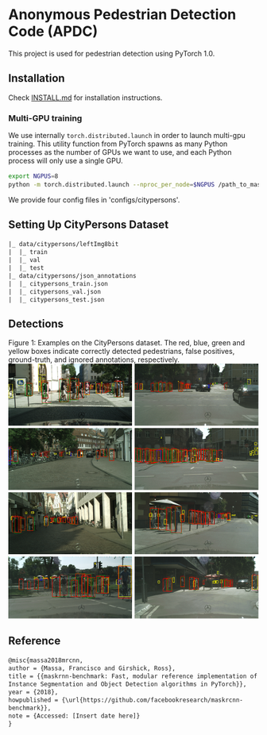 # Anonymous Pedestrian Detection Code (APDC)

This project is used for pedestrian detection using PyTorch 1.0.


## Installation

Check [INSTALL.md](INSTALL.md) for installation instructions.



### Multi-GPU training
We use internally `torch.distributed.launch` in order to launch
multi-gpu training. This utility function from PyTorch spawns as many
Python processes as the number of GPUs we want to use, and each Python
process will only use a single GPU.

```bash
export NGPUS=8
python -m torch.distributed.launch --nproc_per_node=$NGPUS /path_to_maskrcnn_benchmark/tools/train_net.py --config-file "path/to/config/file.yaml"
```
We provide four config files in 'configs/citypersons'.

## Setting Up CityPersons Dataset

```
|_ data/citypersons/leftImg8bit
|  |_ train
|  |_ val
|  |_ test
|_ data/citypersons/json_annotations
|  |_ citypersons_train.json
|  |_ citypersons_val.json
|  |_ citypersons_test.json
```

## Detections
Figure 1: Examples on the CityPersons dataset. The red, blue, green and yellow boxes indicate correctly detected pedestrians,
false positives, ground-truth, and ignored annotations, respectively.
![alt text](demo/Detections_on_CityPersons.png)

## Reference

```
@misc{massa2018mrcnn,
author = {Massa, Francisco and Girshick, Ross},
title = {{maskrnn-benchmark: Fast, modular reference implementation of Instance Segmentation and Object Detection algorithms in PyTorch}},
year = {2018},
howpublished = {\url{https://github.com/facebookresearch/maskrcnn-benchmark}},
note = {Accessed: [Insert date here]}
}
```

